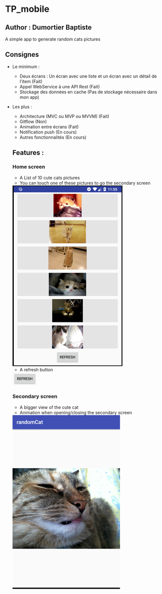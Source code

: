 # TP_mobile
## Author : Dumortier Baptiste
A simple app to generate random cats pictures

## Consignes
- Le minimum :
  - Deux écrans : Un écran avec une liste et un écran avec un détail de l’item (Fait)
  - Appel WebService à une API Rest (Fait)
  - Stockage des données en cache (Pas de stockage nécessaire dans mon app)
- Les plus :
  - Architecture (MVC ou MVP ou MVVM) (Fait)
  - Gitflow (Non)
  - Animation entre écrans (Fait)
  - Notification push (En cours)
  - Autres fonctionnalités (En cours)
  
  ## Features :
  ### Home screen
  - A List of 10 cute cats pictures
  - You can touch one of these pictures to go the secondary screen
  <img src="README_images/mainScreen.PNG" alt="main screen">
  
  - A refresh button
  <img src="README_images/refreshButton.PNG" alt="refresh button">
  
  ### Secondary screen
  - A bigger view of the cute cat
  - Animation when opening/closing the secondary screen
  <img src="README_images/secondaryScreen.PNG" alt="secondary screen">
